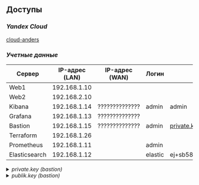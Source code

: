 ## Доступы

### *Yandex Cloud*

[cloud-anders](https://console.cloud.yandex.ru/cloud/b1gcvt5l6bsrvg3nfac5)

### *Учетные данные*

| Сервер        | IP-адрес (LAN) | IP-адрес (WAN) | Логин   | Пароль                                                                         | 
| ------------- | -------------- | -------------- | ------- | ------------------------------------------------------------------------------ |
| Web1          | 192.168.1.10   |                |         |                                                                                |
| Web2          | 192.168.2.10   |                |         |                                                                                |
| Kibana        | 192.168.1.14   | ?????????????? | admin   | admin                                                                          |
| Grafana       | 192.168.1.13   | ?????????????? |         |                                                                                |
| Bastion       | 192.168.1.15   | ?????????????? | admin   | [private.key](https://github.com/Anders1994/Diplom/files/12436252/private.zip) |
| Terraform     | 192.168.1.26   |                |         |                                                                                |
| Prometheus    | 192.168.1.11   |                | admin   |                                                                                |
| Elasticsearch | 192.168.1.12   |                | elastic | ej+sb58L*D5oS53X55e9                                                           |
                                                                            
<details>

*<summary>private.key (bastion)</summary>*

``` GO

PuTTY-User-Key-File-3: ssh-rsa
Encryption: none
Comment: rsa-key-20230821
Public-Lines: 6
AAAAB3NzaC1yc2EAAAADAQABAAABAQDCtAda4X6uzM8J2IvQrJhixXrLrov1OCjA
DgwYqlPz9rUMG7glFeOJFf1YiQSJArRymqED/dIj0hYhBxfBvrZLnG+P3rEi0Usd
lM0CEEn5pMlRZdvg3/EQvarNL88exchWOjSyDE7xBinLr+SANuLl4x8bV5YwPK2y
UUNyw6taDYfHJBOpMMsKOBYj6PYg6dBSZs/+XwIbZVoRL8XLIq1YfC75Ao/MF/hm
B3mPwkHssmWWUIPtu/eU0jr1EbwPdjZfaIMpkLtIzcP1JRyBXWqJ4mR+OhycYlEN
W+0TJcQ/EVrV1VObOfPbS1chUwBlvw3Eut+ILtPN2NPT6unVdSKR
Private-Lines: 14
AAABAHmGNmUCA7kEumDx2OqJH5/elHNW4aJPyBd/bQtkHHxUStJg5sG29MrWf8dn
1f3SQ2CYpNFB9oxHD2rT638REuUEohlRLIyHx3OSMZcNJa78rG7yvZeRDvyc9WOW
aJdTaWRwdf1/czI635FzmpJwL5S++uZs95/p75wx3oBeIrBUUuN1lP1mlC9i0uNH
HV1xmRNXO55Nlp8VFTlO8QZTuUshSsGHKvtH+F/5gEnPdwif/CDRzTvZb5ZmQ2XB
bc6jcGBIgRBkof9Nv5seCy7uWO25u6P0/TBK8b7JOIn/oho5kNi+sQKaJO4Obuj+
me0WXfnEHKBSpIjaA1/uO+RE+EEAAACBAPvyJmmZO8Gw7o5Y2N+SnWEUmpIzoVaV
SkEBcYEm6dtlbZpmGWwVGe3JaB93QBKBf+6g2Pilrki7oxVob0nMFlnCHmYTN41u
xB8VhUBtGU3bUD0+tIQ9rvbLtz5wdT/Z8sKLVyHCG0iZ5E02u35G8Ja4TTL/4tdh
SGsMUbstmyfpAAAAgQDF1hOvUDCbSekHyH8zuQf7riv5915Hp4CmrjLfZDACunVj
S9wJmH7V1cTLWIow0e9Z4i9tmzX/NRIr6f4ECi1oDBBiSYAMMCrboqndb/kv83ph
sOhdSfDNuCpHPTInMhv9rnLkwVlzaRWyzyoP0zc2J4IK6AreRJtly3ZWKW0kaQAA
AIEA0l6TGOxqc1XxBHU6tnzZ18QddbaeNZ1rITa0SWiNh8A5JMmd1tLH2kMvTT7W
tPe0w7sAyQs3rmTmSdDEOWHpm7v78O7buK4g++r7RWC3vJM4t1k4m4jsSaYeSm5S
GXrfSd35nW/jNqOS4P974JaAS7uUm0UlhxLxgegNyWOxaY4=
Private-MAC: 955142b6b7ea5fcfef5e4273ea8777d6dcfd6c5f938df8ea80c84d0485d4e8a9
```
</details>

<details>

*<summary>publik.key (bastion)</summary>*

``` GO

ssh-rsa AAAAB3NzaC1yc2EAAAADAQABAAABAQCJ2oUvBH5WMNppeVg+dIKlnN+bjlTn5Ni+zK0A0sMaR+nL44Cw+Mh9cL0cp70F+P+IlfkAWVULgkCZgju7KGrMxnrnyPVFpiA2TjbMy9pHqpCydbEZlni6p2NoauymTtEZXPcCHXYA2slbKl/zaoJhuFub2P2w5TpPLXIch7fhXXI3AYDftECs33v82vZhsRacMGOQtVaKBYbIup0+TXErWoRkB1iuHnEEUvCnxbHSoKGn0rAwd7B1WuCeRsJMCRF88i9ED+gCgg3c0vUZjxCzjhTSxqjcxn9vQtDQ/MUKVYUcLN6mfZlDiNZVXHzy6c9xsOQOFH2Eat/6gwOndk03 rsa-key-20230824
```
</details>